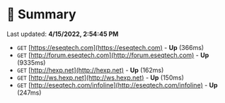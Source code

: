 # 📖 Summary
Last updated: **4/15/2022, 2:54:45 PM**

- `GET` [https://eseqtech.com](https://eseqtech.com) - **Up** (366ms)
- `GET` [http://forum.eseqtech.com](http://forum.eseqtech.com) - **Up** (9335ms)
- `GET` [http://hexp.net](http://hexp.net) - **Up** (162ms)
- `GET` [http://ws.hexp.net](http://ws.hexp.net) - **Up** (150ms)
- `GET` [http://eseqtech.com/infoline](http://eseqtech.com/infoline) - **Up** (247ms)

